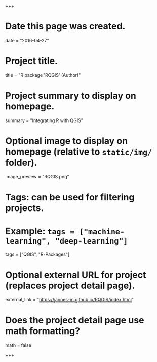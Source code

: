 +++
# Date this page was created.
date = "2016-04-27"

# Project title.
title = "R package 'RQGIS' (Author)"

# Project summary to display on homepage.
summary = "Integrating R with QGIS"

# Optional image to display on homepage (relative to `static/img/` folder).
image_preview = "RQGIS.png"

# Tags: can be used for filtering projects.
# Example: `tags = ["machine-learning", "deep-learning"]`
tags = ["QGIS", "R-Packages"]

# Optional external URL for project (replaces project detail page).
external_link = "https://jannes-m.github.io/RQGIS/index.html"

# Does the project detail page use math formatting?
math = false

+++

